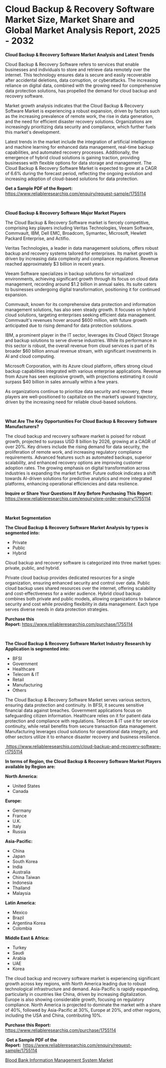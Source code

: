 <p><h1>Cloud Backup & Recovery Software Market Size, Market Share and Global Market Analysis Report, 2025 - 2032</h1></p><p><strong>Cloud Backup & Recovery Software Market Analysis and Latest Trends</strong></p>
<p><p>Cloud Backup & Recovery Software refers to services that enable businesses and individuals to store and retrieve data remotely over the internet. This technology ensures data is secure and easily recoverable after accidental deletions, data corruption, or cyberattacks. The increasing reliance on digital data, combined with the growing need for comprehensive data protection solutions, has propelled the demand for cloud backup and recovery software.</p><p>Market growth analysis indicates that the Cloud Backup & Recovery Software Market is experiencing a robust expansion, driven by factors such as the increasing prevalence of remote work, the rise in data generation, and the need for efficient disaster recovery solutions. Organizations are increasingly prioritizing data security and compliance, which further fuels this market's development.</p><p>Latest trends in the market include the integration of artificial intelligence and machine learning for enhanced data management, real-time backup capabilities, and automated recovery processes. Additionally, the emergence of hybrid cloud solutions is gaining traction, providing businesses with flexible options for data storage and management. The Cloud Backup & Recovery Software Market is expected to grow at a CAGR of 6.6% during the forecast period, reflecting the ongoing evolution and increasing adoption of cloud-based solutions for data protection.</p></p>
<p><strong>Get a Sample PDF of the Report:&nbsp;</strong> <a href="https://www.reliableresearchiq.com/enquiry/request-sample/1755114?utm_campaign=2716&utm_medium=2&utm_source=Github&utm_content=ia&utm_term=10032025&utm_id=cloud-backup-recovery-software">https://www.reliableresearchiq.com/enquiry/request-sample/1755114</a></p>
<p>&nbsp;</p>
<p><strong>Cloud Backup & Recovery Software Major Market Players</strong></p>
<p><p>The Cloud Backup & Recovery Software market is fiercely competitive, comprising key players including Veritas Technologies, Veeam Software, Commvault, IBM, Dell EMC, Broadcom, Symantec, Microsoft, Hewlett Packard Enterprise, and Actifio. </p><p>Veritas Technologies, a leader in data management solutions, offers robust backup and recovery systems tailored for enterprises. Its market growth is driven by increasing data complexity and compliance regulations. Revenue reached approximately $3 billion in recent years.</p><p>Veeam Software specializes in backup solutions for virtualized environments, achieving significant growth through its focus on cloud data management, recording around $1.2 billion in annual sales. Its suite caters to businesses undergoing digital transformation, positioning it for continued expansion.</p><p>Commvault, known for its comprehensive data protection and information management solutions, has also seen steady growth. It focuses on hybrid cloud solutions, targeting enterprises seeking efficient data management. Commvault's revenues hover around $600 million, with future growth anticipated due to rising demand for data protection solutions.</p><p>IBM, a prominent player in the IT sector, leverages its Cloud Object Storage and backup solutions to serve diverse industries. While its performance in this sector is robust, the overall revenue from cloud services is part of its broader $60 billion annual revenue stream, with significant investments in AI and cloud computing.</p><p>Microsoft Corporation, with its Azure cloud platform, offers strong cloud backup capabilities integrated with various enterprise applications. Revenue from Azure has seen explosive growth, with projections estimating it could surpass $40 billion in sales annually within a few years.</p><p>As organizations continue to prioritize data security and recovery, these players are well-positioned to capitalize on the market’s upward trajectory, driven by the increasing need for reliable cloud-based solutions.</p></p>
<p>&nbsp;</p>
<p><strong>What Are The Key Opportunities For Cloud Backup & Recovery Software Manufacturers?</strong></p>
<p><p>The cloud backup and recovery software market is poised for robust growth, projected to surpass USD 8 billion by 2026, growing at a CAGR of over 20%. Key drivers include the rising demand for data security, the proliferation of remote work, and increasing regulatory compliance requirements. Advanced features such as automated backups, superior scalability, and enhanced recovery options are improving customer adoption rates. The growing emphasis on digital transformation across industries is expanding the market further. Future outlook indicates a shift towards AI-driven solutions for predictive analytics and more integrated platforms, enhancing operational efficiencies and data resilience.</p></p>
<p><strong>Inquire or Share Your Questions If Any Before Purchasing This Report:</strong> <a href="https://www.reliableresearchiq.com/enquiry/pre-order-enquiry/1755114?utm_campaign=2716&utm_medium=2&utm_source=Github&utm_content=ia&utm_term=10032025&utm_id=cloud-backup-recovery-software">https://www.reliableresearchiq.com/enquiry/pre-order-enquiry/1755114</a></p>
<p>&nbsp;</p>
<p><strong>Market Segmentation</strong></p>
<p><strong>The Cloud Backup & Recovery Software Market Analysis by types is segmented into:</strong></p>
<p><ul><li>Private</li><li>Public</li><li>Hybrid</li></ul></p>
<p><p>Cloud backup and recovery software is categorized into three market types: private, public, and hybrid. </p><p>Private cloud backup provides dedicated resources for a single organization, ensuring enhanced security and control over data. Public cloud backup uses shared resources over the internet, offering scalability and cost-effectiveness for a wider audience. Hybrid cloud backup combines both private and public models, allowing organizations to balance security and cost while providing flexibility in data management. Each type serves diverse needs in data protection strategies.</p></p>
<p><strong>Purchase this Report:&nbsp;</strong><a href="https://www.reliableresearchiq.com/purchase/1755114?utm_campaign=2716&utm_medium=2&utm_source=Github&utm_content=ia&utm_term=10032025&utm_id=cloud-backup-recovery-software">https://www.reliableresearchiq.com/purchase/1755114</a></p>
<p>&nbsp;</p>
<p><strong>The Cloud Backup & Recovery Software Market Industry Research by Application is segmented into:</strong></p>
<p><ul><li>BFSI</li><li>Government</li><li>Healthcare</li><li>Telecom & IT</li><li>Retail</li><li>Manufacturing</li><li>Others</li></ul></p>
<p><p>The Cloud Backup & Recovery Software Market serves various sectors, ensuring data protection and continuity. In BFSI, it secures sensitive financial data against breaches. Government applications focus on safeguarding citizen information. Healthcare relies on it for patient data protection and compliance with regulations. Telecom & IT use it for service continuity, while retail benefits from secure transaction data management. Manufacturing leverages cloud solutions for operational data integrity, and other sectors utilize it to enhance disaster recovery and business resilience.</p></p>
<p><a href="https://www.reliableresearchiq.com/cloud-backup-and-recovery-software-r1755114?utm_campaign=2716&utm_medium=2&utm_source=Github&utm_content=ia&utm_term=10032025&utm_id=cloud-backup-recovery-software">&nbsp;https://www.reliableresearchiq.com/cloud-backup-and-recovery-software-r1755114</a></p>
<p><strong>In terms of Region, the Cloud Backup & Recovery Software Market Players available by Region are:</strong></p>
<p>
    <p> <strong> North America: </strong>
        <ul>
            <li>United States</li>
            <li>Canada</li>
        </ul>
        </p> 
    <p> <strong> Europe: </strong>
        <ul>
            <li>Germany</li>
            <li>France</li>
            <li>U.K.</li>
            <li>Italy</li>
            <li>Russia</li>
        </ul>
        </p> 
    <p> <strong> Asia-Pacific: </strong>
        <ul>
            <li>China</li>
            <li>Japan</li>
            <li>South Korea</li>
            <li>India</li>
            <li>Australia</li>
            <li>China Taiwan</li>
            <li>Indonesia</li>
            <li>Thailand</li>
            <li>Malaysia</li>
        </ul>
        </p> 
    <p> <strong> Latin America: </strong>
        <ul>
            <li>Mexico</li>
            <li>Brazil</li>
            <li>Argentina Korea</li>
            <li>Colombia</li>
        </ul>
        </p> 
    <p> <strong> Middle East & Africa: </strong>
        <ul>
            <li>Turkey</li>
            <li>Saudi</li>
            <li>Arabia</li>
            <li>UAE</li>
            <li>Korea</li>
        </ul>
    </p>
    </p>
<p><p>The cloud backup and recovery software market is experiencing significant growth across key regions, with North America leading due to robust technological infrastructure and demand. Asia-Pacific is rapidly expanding, particularly in countries like China, driven by increasing digitalization. Europe is also showing considerable growth, focusing on regulatory compliance. North America is projected to dominate the market with a share of 40%, followed by Asia-Pacific at 30%, Europe at 20%, and other regions, including the USA and China, contributing 10%.</p></p>
<p><strong>Purchase this Report: </strong><a href="https://www.reliableresearchiq.com/purchase/1755114?utm_campaign=2716&utm_medium=2&utm_source=Github&utm_content=ia&utm_term=10032025&utm_id=cloud-backup-recovery-software">https://www.reliableresearchiq.com/purchase/1755114</a></p>
<p>&nbsp;<strong>Get a Sample PDF of the Report:&nbsp;&nbsp;</strong><a href="https://www.reliableresearchiq.com/enquiry/request-sample/1755114?utm_campaign=2716&utm_medium=2&utm_source=Github&utm_content=ia&utm_term=10032025&utm_id=cloud-backup-recovery-software">https://www.reliableresearchiq.com/enquiry/request-sample/1755114</a></p>
<p><strong></strong></p>
<p><p><a href="https://github.com/klaassenmackenzie6/Market-Research-Report-List-1/blob/main/blood-bank-information-management-system-market.md?utm_campaign=2716&utm_medium=2&utm_source=Github&utm_content=ia&utm_term=10032025&utm_id=cloud-backup-recovery-software">Blood Bank Information Management System Market</a></p></p>